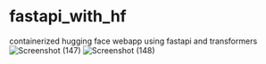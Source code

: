 # fastapi_with_hf
containerized hugging face webapp using fastapi and transformers
![Screenshot (147)](https://github.com/ahmedyasser-ai/fastapi_with_hf/assets/72948428/155523c1-de24-4023-92e5-9bebaf9f3ebf)
![Screenshot (148)](https://github.com/ahmedyasser-ai/fastapi_with_hf/assets/72948428/69f1ada9-9f6c-4848-b7bf-61cbf530cd04)
